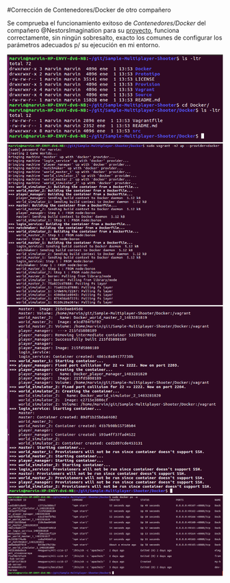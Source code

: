 #Corrección de Contenedores/Docker de otro compañero

Se comprueba el funcionamiento exitoso de *Contenedores/Docker* del compañero @NestorsImagination para su [proyecto](https://github.com/NestorsImagination/Sample-Multiplayer-Shooter/tree/master/Docker), funciona correctamente, sin ningún sobresalto, exacto los comunes de configurar los parámetros adecuados p/ su ejecución en mi entorno.

![1](../imgs/hitos/4/Correccion/1.png)
![2](../imgs/hitos/4/Correccion/2.png)
![3](../imgs/hitos/4/Correccion/3.png)
![4](../imgs/hitos/4/Correccion/4.png)
